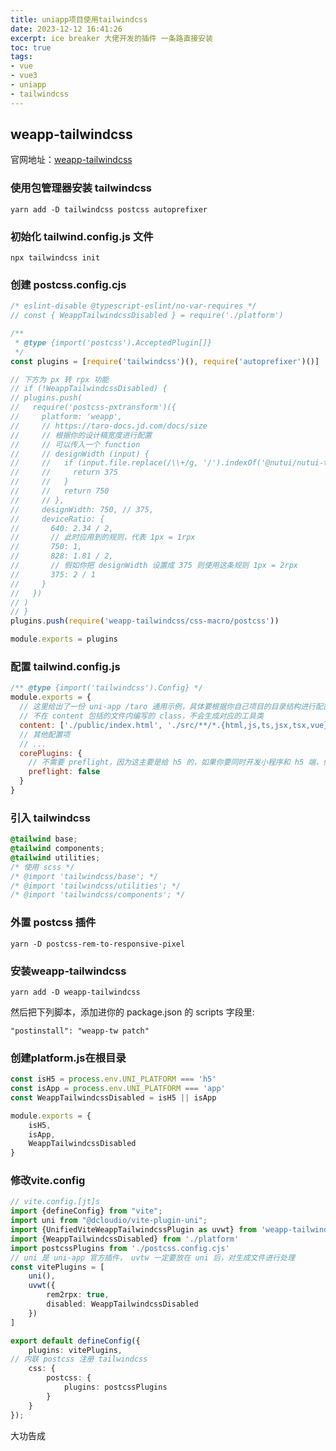 ```yaml
---
title: uniapp项目使用tailwindcss
date: 2023-12-12 16:41:26
excerpt: ice breaker 大佬开发的插件 一条路直接安装
toc: true
tags:
- vue
- vue3
- uniapp
- tailwindcss
---
```


## weapp-tailwindcss

官网地址：[weapp-tailwindcss](https://weapp-tw.icebreaker.top/)

### 使用包管理器安装 tailwindcss

```shell shell
yarn add -D tailwindcss postcss autoprefixer
```

### 初始化 tailwind.config.js 文件

```shell shell
npx tailwindcss init
```

### 创建 postcss.config.cjs

```javascript  postcss.config.cjs
/* eslint-disable @typescript-eslint/no-var-requires */
// const { WeappTailwindcssDisabled } = require('./platform')

/**
 * @type {import('postcss').AcceptedPlugin[]}
 */
const plugins = [require('tailwindcss')(), require('autoprefixer')()]

// 下方为 px 转 rpx 功能
// if (!WeappTailwindcssDisabled) {
// plugins.push(
//   require('postcss-pxtransform')({
//     platform: 'weapp',
//     // https://taro-docs.jd.com/docs/size
//     // 根据你的设计稿宽度进行配置
//     // 可以传入一个 function
//     // designWidth (input) {
//     //   if (input.file.replace(/\\+/g, '/').indexOf('@nutui/nutui-taro') > -1) {
//     //     return 375
//     //   }
//     //   return 750
//     // },
//     designWidth: 750, // 375,
//     deviceRatio: {
//       640: 2.34 / 2,
//       // 此时应用到的规则，代表 1px = 1rpx
//       750: 1,
//       828: 1.81 / 2,
//       // 假如你把 designWidth 设置成 375 则使用这条规则 1px = 2rpx
//       375: 2 / 1
//     }
//   })
// )
// }
plugins.push(require('weapp-tailwindcss/css-macro/postcss'))

module.exports = plugins
```

### 配置 tailwind.config.js

```javascript tailwind.config.js
/** @type {import('tailwindcss').Config} */
module.exports = {
  // 这里给出了一份 uni-app /taro 通用示例，具体要根据你自己项目的目录结构进行配置
  // 不在 content 包括的文件内编写的 class，不会生成对应的工具类
  content: ['./public/index.html', './src/**/*.{html,js,ts,jsx,tsx,vue}'],
  // 其他配置项
  // ...
  corePlugins: {
    // 不需要 preflight，因为这主要是给 h5 的，如果你要同时开发小程序和 h5 端，你应该使用环境变量来控制它
    preflight: false
  }
}
```

### 引入 tailwindcss

```css App.vue
@tailwind base;
@tailwind components;
@tailwind utilities;
/* 使用 scss */
/* @import 'tailwindcss/base'; */
/* @import 'tailwindcss/utilities'; */
/* @import 'tailwindcss/components'; */
```

### 外置 postcss 插件

```shell shell
yarn -D postcss-rem-to-responsive-pixel
```

### 安装weapp-tailwindcss

```shell shell
yarn add -D weapp-tailwindcss
```

然后把下列脚本，添加进你的 package.json 的 scripts 字段里:

``` shell package.json
"postinstall": "weapp-tw patch"
```

### 创建platform.js在根目录

```javascript platform.js
const isH5 = process.env.UNI_PLATFORM === 'h5'
const isApp = process.env.UNI_PLATFORM === 'app'
const WeappTailwindcssDisabled = isH5 || isApp

module.exports = {
    isH5,
    isApp,
    WeappTailwindcssDisabled
}
```

### 修改vite.config

```ts vite.config.ts
// vite.config.[jt]s
import {defineConfig} from "vite";
import uni from "@dcloudio/vite-plugin-uni";
import {UnifiedViteWeappTailwindcssPlugin as uvwt} from 'weapp-tailwindcss/vite';
import {WeappTailwindcssDisabled} from './platform'
import postcssPlugins from './postcss.config.cjs'
// uni 是 uni-app 官方插件， uvtw 一定要放在 uni 后，对生成文件进行处理
const vitePlugins = [
    uni(),
    uvwt({
        rem2rpx: true,
        disabled: WeappTailwindcssDisabled
    })
]

export default defineConfig({
    plugins: vitePlugins,
// 内联 postcss 注册 tailwindcss
    css: {
        postcss: {
            plugins: postcssPlugins
        }
    }
});

```

大功告成